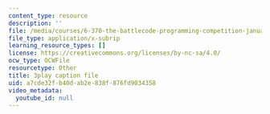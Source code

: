 ```yaml
---
content_type: resource
description: ''
file: /media/courses/6-370-the-battlecode-programming-competition-january-iap-2013/a7cde32fb40dab2e838f876fd9034358_g2NoQCEgsCM.srt
file_type: application/x-subrip
learning_resource_types: []
license: https://creativecommons.org/licenses/by-nc-sa/4.0/
ocw_type: OCWFile
resourcetype: Other
title: 3play caption file
uid: a7cde32f-b40d-ab2e-838f-876fd9034358
video_metadata:
  youtube_id: null
---
```


